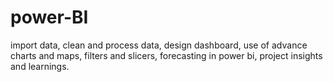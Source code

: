 # power-BI
import data, clean and process data, design dashboard, use of advance charts and maps, filters and slicers, forecasting in power bi, project insights and learnings.
